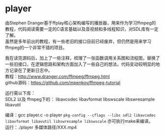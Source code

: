# player  
由Stephen Dranger基于ffplay核心架构编写的播放器，用来作为学习ffmpeg的教程，代码阅读需要一定的C语言基础以及音视频和多线程知识，对SDL库有一定了解。  
虽然是多年前出的教程，有一些老旧的接口目前已经废弃，但仍然是用来学习ffmpeg的一个非常不错的项目。  

我在读完源码后，加上了一些注释，梳理了一张函数调用关系图和流程图，替换了一些旧接口，在逻辑思路和架构方面加入了一些自己的想法，代码变动较明显的地方记录在了更新日志中。  
教程：http://www.dranger.com/ffmpeg/ffmpeg.html  
github源码：https://github.com/mpenkov/ffmpeg-tutorial  

运行需以下库：  
SDL2
以及
ffmpeg下的：
libavcodec
libavformat
libswscale
libswresample
libavutil  

编译：gcc player.c -o player `pkg-config --cflags --libs sdl2 libavcodec libavformat libavutil libswresample libswscale` 亦可执行make来编译。  
运行：./player 多媒体路径/XXX.mp4  
